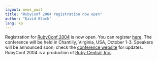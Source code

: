 ```yaml
---
layout: news_post
title: "RubyConf 2004 registration now open"
author: "David Black"
lang: ko
---
```


Registration for [RubyConf 2004][1] is now open. You can register
[here][2]. The conference will be held in Chantilly, Virginia, USA,
October 1-3. Speakers will be announced soon; check the [conference
website][1] for updates. RubyConf 2004 is a production of [Ruby Central,
Inc.][3]



[1]: http://www.rubycentral.org/conference
[2]: http://www.rubycentral.org/conference/register.html
[3]: http://www.rubycentral.org
